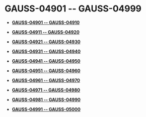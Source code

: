 # GAUSS-04901 -- GAUSS-04999<a name="ZH-CN_TOPIC_0302073726"></a>

-   **[GAUSS-04901 -- GAUSS-04910](GAUSS-04901----GAUSS-04910.md)**  

-   **[GAUSS-04911 -- GAUSS-04920](GAUSS-04911----GAUSS-04920.md)**  

-   **[GAUSS-04921 -- GAUSS-04930](GAUSS-04921----GAUSS-04930.md)**  

-   **[GAUSS-04931 -- GAUSS-04940](GAUSS-04931----GAUSS-04940.md)**  

-   **[GAUSS-04941 -- GAUSS-04950](GAUSS-04941----GAUSS-04950.md)**  

-   **[GAUSS-04951 -- GAUSS-04960](GAUSS-04951----GAUSS-04960.md)**  

-   **[GAUSS-04961 -- GAUSS-04970](GAUSS-04961----GAUSS-04970.md)**  

-   **[GAUSS-04971 -- GAUSS-04980](GAUSS-04971----GAUSS-04980.md)**  

-   **[GAUSS-04981 -- GAUSS-04990](GAUSS-04981----GAUSS-04990.md)**  

-   **[GAUSS-04991 -- GAUSS-05000](GAUSS-04991----GAUSS-05000.md)**  


